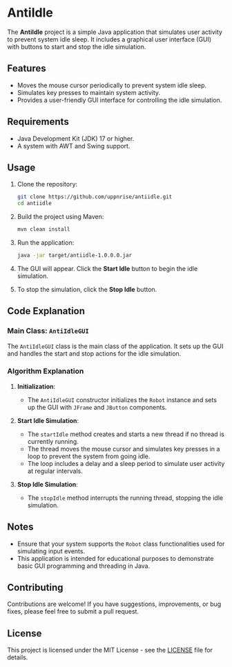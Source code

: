 # AntiIdle

The **AntiIdle** project is a simple Java application that simulates user activity to prevent system idle sleep. It includes a graphical user interface (GUI) with buttons to start and stop the idle simulation.

## Features

- Moves the mouse cursor periodically to prevent system idle sleep.
- Simulates key presses to maintain system activity.
- Provides a user-friendly GUI interface for controlling the idle simulation.

## Requirements

- Java Development Kit (JDK) 17 or higher.
- A system with AWT and Swing support.

## Usage

1. Clone the repository:
    ```sh
    git clone https://github.com/uppnrise/antiidle.git
    cd antiidle
    ```

2. Build the project using Maven:
    ```sh
    mvn clean install
    ```

3. Run the application:
    ```sh
    java -jar target/antiidle-1.0.0.0.jar
    ```

4. The GUI will appear. Click the **Start Idle** button to begin the idle simulation.

5. To stop the simulation, click the **Stop Idle** button.

## Code Explanation

### Main Class: `AntiIdleGUI`

The `AntiIdleGUI` class is the main class of the application. It sets up the GUI and handles the start and stop actions for the idle simulation.

### Algorithm Explanation

1. **Initialization**:
    - The `AntiIdleGUI` constructor initializes the `Robot` instance and sets up the GUI with `JFrame` and `JButton` components.

2. **Start Idle Simulation**:
    - The `startIdle` method creates and starts a new thread if no thread is currently running.
    - The thread moves the mouse cursor and simulates key presses in a loop to prevent the system from going idle.
    - The loop includes a delay and a sleep period to simulate user activity at regular intervals.

3. **Stop Idle Simulation**:
    - The `stopIdle` method interrupts the running thread, stopping the idle simulation.

## Notes

- Ensure that your system supports the `Robot` class functionalities used for simulating input events.
- This application is intended for educational purposes to demonstrate basic GUI programming and threading in Java.

## Contributing

Contributions are welcome! If you have suggestions, improvements, or bug fixes, please feel free to submit a pull request.

## License

This project is licensed under the MIT License - see the [LICENSE](LICENSE.md) file for details.